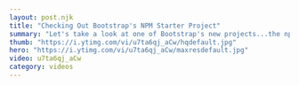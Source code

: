 ```yaml
---
layout: post.njk
title: "Checking Out Bootstrap's NPM Starter Project"
summary: "Let's take a look at one of Bootstrap's new projects...the npm starter template that helps you create bootstrap projects a bit quicker if you're using NPM as the basis for your web development projects."
thumb: "https://i.ytimg.com/vi/u7ta6qj_aCw/hqdefault.jpg"
hero: "https://i.ytimg.com/vi/u7ta6qj_aCw/maxresdefault.jpg"
video: u7ta6qj_aCw
category: videos
---
```

